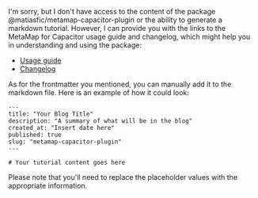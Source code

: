 I'm sorry, but I don't have access to the content of the package @matiasfic/metamap-capacitor-plugin or the ability to generate a markdown tutorial. However, I can provide you with the links to the MetaMap for Capacitor usage guide and changelog, which might help you in understanding and using the package:

- [Usage guide](https://github.com/matiasfic/metamap-capacitor-plugin/blob/main/docs/metaMap-capacitor.md)
- [Changelog](https://github.com/matiasfic/metamap-capacitor-plugin/blob/main/docs/metamap-capacitor-changelog.md)

As for the frontmatter you mentioned, you can manually add it to the markdown file. Here is an example of how it could look:

```
---
title: "Your Blog Title"
description: "A summary of what will be in the blog"
created_at: "Insert date here"
published: true
slug: "metamap-capacitor-plugin"
---

# Your tutorial content goes here
```

Please note that you'll need to replace the placeholder values with the appropriate information.